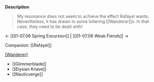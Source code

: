**Description**
> My resonance does not seem to achieve the effect Rafayel wants. Nevertheless, it has drawn in some loitering [[Wanderer]]s. In that case, they need to be dealt with!

← [[01-07.06 Spring Excursion]] | [[01-07.08 Weak Fiends]] →

Companion: [[Rafayel]]

[[Wanderer]](s)
* [[Glimmerblade]]
* [[Elysian Knave]]
* [[Nauticverge]]